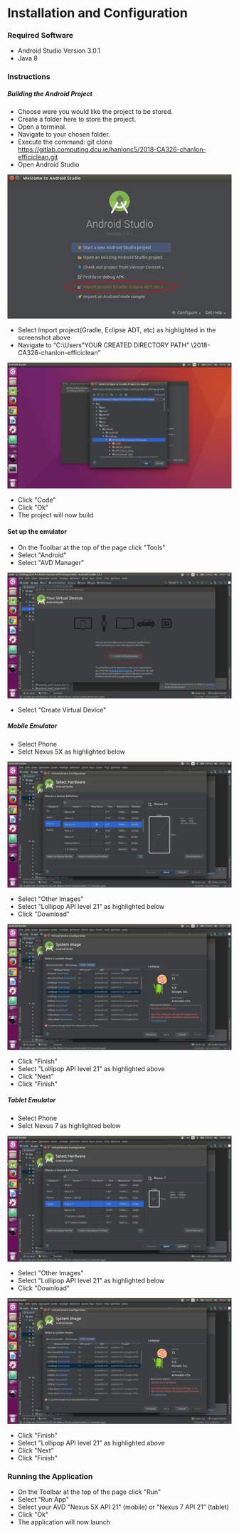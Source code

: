 # Installation and Configuration

### Required Software

  - Android Studio Version 3.0.1
  - Java 8

### Instructions

##### Building the Android Project

- Choose were you would like the project to be stored.
- Create a folder here to store the project.
- Open a terminal.
- Navigate to your chosen folder.
- Execute the command: git clone https://gitlab.computing.dcu.ie/hanlonc5/2018-CA326-chanlon-efficiclean.git
- Open Android Studio

![](media/androidstudioselect.png)
- Select Import project(Gradle, Eclipse ADT, etc) as highlighted in the screenshot above
- Navigate to “C:\Users<User>”YOUR CREATED DIRECTORY PATH” \2018-CA326-chanlon-efficiclean”

![](media/androidstudiostep2.png)
- Click "Code"
- Click "Ok"
- The project will now build

#### Set up the emulator

- On the Toolbar at the top of the page click "Tools"
- Select "Android"
- Select "AVD Manager"

![](media/androidstudiostep3.png)

- Select "Create Virtual Device"

##### Mobile Emulator

- Select Phone
- Selct Nexus 5X as highlighted below

![](media/androidstudiostep4.png)

- Select "Other Images"
- Select "Lollipop API level 21" as highlighted below
- Click "Download"

![](media/androidstudiostep5.png)

- Click "Finish"
- Select "Lollipop API level 21" as highlighted above
- Click "Next"
- Click "Finish"



##### Tablet Emulator

- Select Phone
- Selct Nexus 7 as highlighted below

![](media/androidstudiostep6.png)

- Select "Other Images"
- Select "Lollipop API level 21" as highlighted below
- Click "Download"

![](media/androidstudiostep5.png)

- Click "Finish"
- Select "Lollipop API level 21" as highlighted above
- Click "Next"
- Click "Finish"

### Running the Application

- On the Toolbar at the top of the page click "Run"
- Select "Run App"
- Select your AVD "Nexus 5X API 21" (mobile) or "Nexus 7 API 21" (tablet)
- Click "Ok"
- The application will now launch
